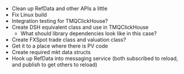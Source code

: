 - Clean up RefData and other APIs a little
- Fix Linux build
- Integration testing for TMQClickHouse?
- Create DSH equivalent class and use in TMQClickHouse
  - What should library dependencies look like in this case?
- Create FXSpot trade class and valuation class?
- Get it to a place where there is PV code
- Create required mkt data structs
- Hook up RefData into messaging service (both subscribed to reload, and publish to get others to reload)